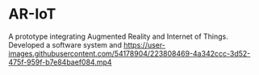 # AR-IoT
A prototype integrating Augmented Reality and Internet of Things.
Developed a software system and 
https://user-images.githubusercontent.com/54178904/223808469-4a342ccc-3d52-475f-959f-b7e84baef084.mp4


